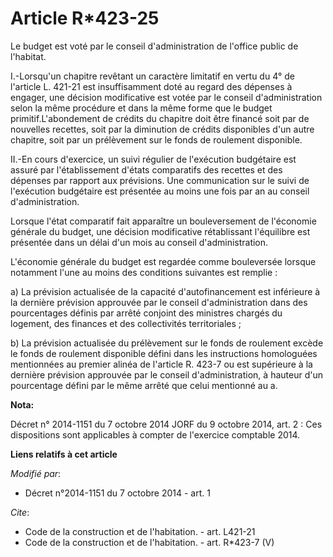 # Article R*423-25

Le budget est voté par le conseil d'administration de l'office public de l'habitat.

I.-Lorsqu'un chapitre revêtant un caractère limitatif en vertu du 4° de l'article L. 421-21 est insuffisamment doté au regard
des dépenses à engager, une décision modificative est votée par le conseil d'administration selon la même procédure et dans
la même forme que le budget primitif.L'abondement de crédits du chapitre doit être financé soit par de nouvelles recettes,
soit par la diminution de crédits disponibles d'un autre chapitre, soit par un prélèvement sur le fonds de roulement
disponible. 

II.-En cours d'exercice, un suivi régulier de l'exécution budgétaire est assuré par l'établissement d'états comparatifs des
recettes et des dépenses par rapport aux prévisions. Une communication sur le suivi de l'exécution budgétaire est présentée
au moins une fois par an au conseil d'administration. 

Lorsque l'état comparatif fait apparaître un bouleversement de l'économie générale du budget, une décision modificative
rétablissant l'équilibre est présentée dans un délai d'un mois au conseil d'administration.

L'économie générale du budget est regardée comme bouleversée lorsque notamment l'une au moins des conditions suivantes est
remplie : 

a) La prévision actualisée de la capacité d'autofinancement est inférieure à la dernière prévision approuvée par le conseil
d'administration dans des pourcentages définis par arrêté conjoint des ministres chargés du logement, des finances et des
collectivités territoriales ; 

b) La prévision actualisée du prélèvement sur le fonds de roulement excède le fonds de roulement disponible défini dans les
instructions homologuées mentionnées au premier alinéa de l'article R. 423-7 ou est supérieure à la dernière prévision
approuvée par le conseil d'administration, à hauteur d'un pourcentage défini par le même arrêté que celui mentionné au a.

**Nota:**

Décret n° 2014-1151 du 7 octobre 2014 JORF du 9 octobre 2014, art. 2 : Ces dispositions sont applicables à compter de
l'exercice comptable 2014.

**Liens relatifs à cet article**

_Modifié par_:

  - Décret n°2014-1151 du 7 octobre 2014 - art. 1

_Cite_:

  - Code de la construction et de l'habitation. - art. L421-21
  - Code de la construction et de l'habitation. - art. R*423-7 (V)
